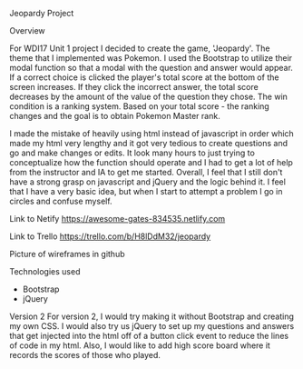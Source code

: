 Jeopardy Project

Overview

For WDI17 Unit 1 project I decided to create the game, 'Jeopardy'. The theme that I implemented was Pokemon. I used the Bootstrap to utilize their modal function so that a modal with the question and answer would appear. If a correct choice is clicked the player's total score at the bottom of the screen increases. If they click the incorrect answer, the total score decreases by the amount of the value of the question they chose. The win condition is a ranking system. Based on your total score - the ranking changes and the goal is to obtain Pokemon Master rank.

I made the mistake of heavily using html instead of javascript in order which made my html very lengthy and it got very tedious to create questions and go and make changes or edits. It look many hours to just trying to conceptualize how the function should operate and I had to get a lot of help from the instructor and IA to get me started. Overall, I feel that I still don't have a strong grasp on javascript and jQuery and the logic behind it. I feel that I have a very basic idea, but when I start to attempt a problem I go in circles and confuse myself. 

Link to Netify
https://awesome-gates-834535.netlify.com

Link to Trello
https://trello.com/b/H8lDdM32/jeopardy

Picture of wireframes in github

Technologies used
- Bootstrap
- jQuery

Version 2
For version 2, I would try making it without Bootstrap and creating my own CSS. I would also try us jQuery to set up my questions and answers that get injected into the html off of a button click event to reduce the lines of code in my html. Also, I would like to add high score board where it records the scores of those who played. 
